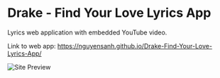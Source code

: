 # Drake - Find Your Love Lyrics App
Lyrics web application with embedded YouTube video.

Link to web app: https://nguyensanh.github.io/Drake-Find-Your-Love-Lyrics-App/

![Site Preview](Drake.png)
